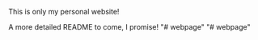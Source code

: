 This is only my personal website!

A more detailed README to come, I promise!
"# webpage" 
"# webpage" 
